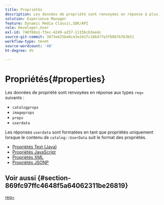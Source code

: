 ```yaml
---
title: Propriétés
description: Les données de propriété sont renvoyées en réponse à plusieurs types req=.
solution: Experience Manager
feature: Dynamic Media Classic,SDK/API
role: Developer,User
exl-id: 748f68a1-f3ec-4249-a257-1115bcb3ee4c
source-git-commit: 38f3e425be0ce3e241fc18b477e3f68b7b763b51
workflow-type: tm+mt
source-wordcount: '48'
ht-degree: 4%

---
```


# Propriétés{#properties}

Les données de propriété sont renvoyées en réponse aux types `req=` suivants :

* `catalogprops`
* `imageprops`
* `props`
* `userdata`

Les réponses `userdata` sont formatées en tant que propriétés uniquement lorsque le contenu de `catalog::UserData` suit le format des propriétés.

* [Propriétés Text (Java)](r-text-java-properties.md)
* [Propriétés JavaScript](r-javascript-properties.md)
* [Propriétés XML](r-xml-properties.md)
* [Propriétés JSONP](r-json-properties.md)


## Voir aussi {#section-869fc97ffc4648f5a64062311be26819}

[req=](../../../../../../is-api/http-ref/image-serving-api-ref/c-http-protocol-reference/c-command-reference/r-req/r-req.md#reference-907cdb4a97034db7ad94695f25552e76)
